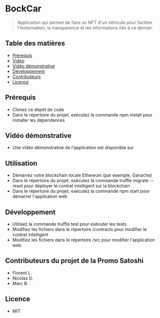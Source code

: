 # BockCar
> Application qui permet de faire un NFT d'un véhicule pour faciliter l'historisation, la transparence et les informations liés à ce dernier.

## Table des matières
* [Prérequis](#Prérequis)
* [Video](#Utilisation)
* [Vidéo démonstrative](#Vidéodémonstrative)
* [Développement](#Développement)
* [Contributeurs](#Contributeurs)
* [Licence](#Licence)

## Prérequis
- Clonez ce dépôt de code
- Dans le répertoire du projet, exécutez la commande npm install pour installer les dépendances

## Vidéo démonstrative
- Une vidéo démonstrative de l'application est disponible sur

## Utilisation
- Démarrez votre blockchain locale Ethereum (par exemple, Ganache)
- Dans le répertoire du projet, exécutez la commande truffle migrate --reset pour déployer le contrat intelligent sur la blockchain
- Dans le répertoire du projet, exécutez la commande npm start pour démarrer l'application web

## Développement
- Utilisez la commande truffle test pour exécuter les tests
- Modifiez les fichiers dans le répertoire /contracts pour modifier le contrat intelligent
- Modifiez les fichiers dans le répertoire /src pour modifier l'application web

## Contributeurs du projet de la Promo Satoshi
- Florent L.
- Nicolas D.
- Marc B.

## Licence
- MIT
